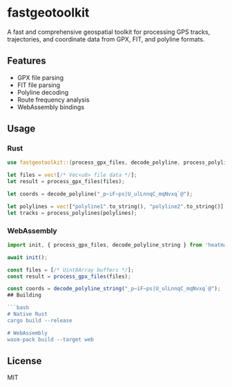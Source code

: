 # fastgeotoolkit

A fast and comprehensive geospatial toolkit for processing GPS tracks, trajectories, and coordinate data from GPX, FIT, and polyline formats.

## Features

- GPX file parsing
- FIT file parsing  
- Polyline decoding
- Route frequency analysis
- WebAssembly bindings

## Usage

### Rust

```rust
use fastgeotoolkit::{process_gpx_files, decode_polyline, process_polylines};

let files = vec![/* Vec<u8> file data */];
let result = process_gpx_files(files);

let coords = decode_polyline("_p~iF~ps|U_ulLnnqC_mqNvxq`@");

let polylines = vec!["polyline1".to_string(), "polyline2".to_string()];
let tracks = process_polylines(polylines);
```

### WebAssembly

```javascript
import init, { process_gpx_files, decode_polyline_string } from 'heatmap-parse';

await init();

const files = [/* Uint8Array buffers */];
const result = process_gpx_files(files);

const coords = decode_polyline_string("_p~iF~ps|U_ulLnnqC_mqNvxq`@");
## Building

```bash
# Native Rust
cargo build --release

# WebAssembly
wasm-pack build --target web
```

## License

MIT
